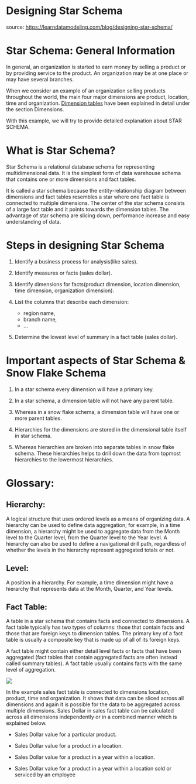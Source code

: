 # Designing Star Schema

source: https://learndatamodeling.com/blog/designing-star-schema/

# Star Schema: General Information

In general, an organization is started 
to earn money by selling a product or by 
providing service to the product. An 
organization may be at one place or may 
have several branches.

When we consider an example of an organization 
selling products throughout the world, the main 
four major dimensions are product, location, 
time and organization. 
[Dimension tables](https://learndatamodeling.com/blog/dimension-tables/)
have been explained in detail under the section 
Dimensions.
 
With this example, we will try to provide detailed 
explanation about STAR SCHEMA.

# What is Star Schema?
Star Schema is a relational database schema for 
representing multidimensional data. It is the simplest 
form of data warehouse schema that contains one or more 
dimensions and fact tables. 

It is called a star schema because the entity-relationship 
diagram between dimensions and fact tables resembles a star 
where one fact table is connected to multiple dimensions. 
The center of the star schema consists of a large fact table 
and it points towards the dimension tables. The advantage of 
star schema are slicing down, performance increase and easy 
understanding of data.

# Steps in designing Star Schema

1. Identify a business process for analysis(like sales).

2. Identify measures or facts (sales dollar).

3. Identify dimensions for facts(product dimension, 
   location dimension, time dimension, organization dimension).

4. List the columns that describe each dimension:
	* region name, 
	* branch name,
	* ...
	
5. Determine the lowest level of summary in a fact table (sales dollar).

# Important aspects of Star Schema & Snow Flake Schema

1. In a star schema every dimension will have a primary key.

2. In a star schema, a dimension table will not have any parent table.

3. Whereas in a snow flake schema, a dimension table will have one 
   or more parent tables.

4. Hierarchies for the dimensions are stored in the dimensional table 
   itself in star schema.

5. Whereas hierarchies are broken into separate tables in snow flake schema. 
  These hierarchies helps to drill down the data from topmost hierarchies to 
  the lowermost hierarchies.


# Glossary:

## Hierarchy: 
A logical structure that uses ordered levels as a 
means of organizing data. A hierarchy can be used 
to define data aggregation; for example, in a time 
dimension, a hierarchy might be used to aggregate 
data from the Month level to the Quarter level, from 
the Quarter level to the Year level. A hierarchy 
can also be used to define a navigational drill path, 
regardless of whether the levels in the hierarchy 
represent aggregated totals or not.

## Level: 
A position in a hierarchy. For example, a time 
dimension might have a hierarchy that represents 
data at the Month, Quarter, and Year levels.

## Fact Table:
A table in a star schema that contains facts and 
connected to dimensions. A fact table typically 
has two types of columns: those that contain facts 
and those that are foreign keys to dimension tables. 
The primary key of a fact table is usually a composite 
key that is made up of all of its foreign keys.

A fact table might contain either detail level 
facts or facts that have been aggregated (fact 
tables that contain aggregated facts are often 
instead called summary tables). A fact table 
usually contains facts with the same level of 
aggregation.

![](./https://learndatamodeling.com/wp-content/uploads/2015/07/star_schema.gif)


In the example sales fact table is connected to 
dimensions location, product, time and organization. 
It shows that data can be sliced across all dimensions 
and again it is possible for the data to be aggregated 
across multiple dimensions. Sales Dollar in sales fact 
table can be calculated across all dimensions independently 
or in a combined manner which is explained below.

* Sales Dollar value for a particular product.

* Sales Dollar value for a product in a location.

* Sales Dollar value for a product in a year within a location.

* Sales Dollar value for a product in a year within a location 
  sold or serviced by an employee
